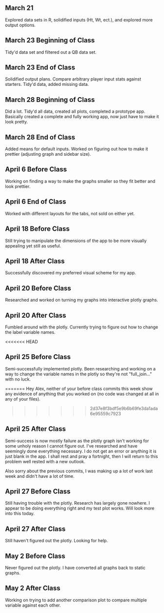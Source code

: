 ## March 21

Explored data sets in R, solidified inputs (Ht, Wt, ect.), and explored more output options.

## March 23 Beginning of Class

Tidy'd data set and filtered out a QB data set.

## March 23 End of Class

Solidified output plans. Compare arbitrary player input stats against starters. Tidy'd data, added missing data.

## March 28 Beginning of Class

Did a lot. Tidy'd all data, created all plots, completed a prototype app. Basically created a complete and fully working app, now just have to make it look pretty.

## March 28 End of Class

Added means for default inputs. Worked on figuring out how to make it prettier (adjusting graph and sidebar size).

## April 6 Before Class

Working on finding a way to make the graphs smaller so they fit better and look prettier.

## April 6 End of Class

Worked with different layouts for the tabs, not sold on either yet.

## April 18 Before Class

Still trying to manipulate the dimensions of the app to be more visually appealing yet still as useful.

## April 18 After Class

Successfully discovered my preferred visual scheme for my app.

## April 20 Before Class

Researched and worked on turning my graphs into interactive plotly graphs.

## April 20 After Class

Fumbled around with the plotly. Currently trying to figure out how to change the label variable names.

<<<<<<< HEAD
## April 25 Before Class

Semi-successfully implemented plotly. Been researching and working on a way to change the variable names in the plotly so they're not "full_join..." with no luck.

=======
Hey Alex, neither of your before class commits this week show any evidence of anything that you worked on (no code was changed at all in any of your files).
>>>>>>> 2d37e8f3bdf5e9b6b69fe3da1ada6e95559c7923

## April 25 After Class

Semi-success is now mostly failure as the plotly graph isn't working for some unholy reason I cannot figure out. I've researched and have seemingly done everything necessary. I do not get an error or anything it is just blank in the app. I shall rest and pray a fortnight, then I will return to this problem well rested with a new outlook. 

Also sorry about the previous commits, I was making up a lot of work last week and didn't have a lot of time.

## April 27 Before Class

Still having trouble with the plotly. Research has largely gone nowhere. I appear to be doing everything right and my test plot works. Will look more into this today.

## April 27 After Class

Still haven't figured out the plotly. Looking for help.

## May 2 Before Class

Never figured out the plotly. I have converted all graphs back to static graphs.

## May 2 After Class

Working on trying to add another comparison plot to compare multiple variable against each other.